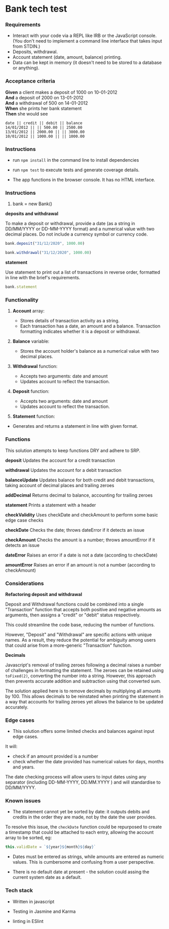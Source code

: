 # Bank tech test


### Requirements

* Interact with your code via a REPL like IRB or the JavaScript console. (You don't need to implement a command line interface that takes input from STDIN.)
* Deposits, withdrawal.
* Account statement (date, amount, balance) printing.
* Data can be kept in memory (it doesn't need to be stored to a database or anything).

### Acceptance criteria

**Given** a client makes a deposit of 1000 on 10-01-2012  
**And** a deposit of 2000 on 13-01-2012  
**And** a withdrawal of 500 on 14-01-2012  
**When** she prints her bank statement  
**Then** she would see

```
date || credit || debit || balance
14/01/2012 || || 500.00 || 2500.00
13/01/2012 || 2000.00 || || 3000.00
10/01/2012 || 1000.00 || || 1000.00
```

### Instructions

- run ```npm install``` in the command line to install dependencies

- run ```npm test``` to execute tests and generate coverage details.

- The app functions in the browser console. It has no HTML interface.

### Instructions

1. bank = new Bank()

**deposits and withdrawal**

To make a deposit or withdrawal, provide a date (as a string in DD/MM/YYYY or DD-MM-YYYY format) and a numerical value with two decimal places. Do not include a currency symbol or currency code.

```js
bank.deposit("31/12/2020", 1000.00)

bank.withdrawal("31/12/2020", 1000.00)
```


**statement**

Use statement to print out a list of transactions in reverse order, formatted in line with the brief's requirements.

```js
bank.statement
```

### Functionality

1. **Account** array:  
    - Stores details of transaction activity as a string.
    - Each transaction has a date, an amount and a balance. Transaction formatting indicates whether it is a deposit or withdrawal.

2. **Balance** variable:
   - Stores the account holder's balance as a numerical value with two decimal places.

3. **Withdrawal** function:
   - Accepts two arguments: date and amount
   - Updates account to reflect the transaction.

4. **Deposit** function:
   - Accepts two arguments: date and amount
   - Updates account to reflect the transaction.

5. **Statement** function:
  - Generates and returns a statement in line with given format.

### Functions

This solution attempts to keep functions DRY and adhere to SRP.

  **deposit**
  Updates the account for a credit transaction

  **withdrawal**
  Updates the account for a debit transaction

  **balanceUpdate**
  Updates balance for both credit and debit transactions, taking account of decimal places and trailing zeroes

  **addDecimal**
  Returns decimal to balance, accounting for trailing zeroes

  **statement**
  Prints a statement with a header

  **checkValidity**
  Uses checkDate and checkAmount to perform some basic edge case checks

  **checkDate**
  Checks the date; throws dateError if it detects an issue

  **checkAmount**
  Checks the amount is a number; throws amountError if it detects an issue

  **dateError**
  Raises an error if a date is not a date (according to checkDate)

  **amountError**
  Raises an error if an amount is not a number (according to checkAmount)

### Considerations

**Refactoring deposit and withdrawal**

Deposit and Withdrawal functions could be combined into a single "Transaction" function that accepts both positive and negative amounts as arguments, then assigns a "credit" or "debit" status respectively.

This could streamline the code base, reducing the number of functions.

However, "Deposit" and "Withdrawal" are specific actions with unique names. As a result, they reduce the potential for ambiguity among users that could arise from a more-generic "Transaction" function.

**Decimals**

Javascript's removal of trailing zeroes following a decimal raises a number of challenges in formatting the statement. The zeroes can be retained using ```toFixed(2)```, converting the number into a string. However, this approach then prevents accurate addition and subtraction using that converted sum.

The solution applied here is to remove decimals by multiplying all amounts by 100. This allows decimals to be reinstated when printing the statement in a way that accounts for trailing zeroes yet allows the balance to be updated accurately.  


### Edge cases

- This solution offers some limited checks and balances against input edge cases.

It will:
  - check if an amount provided is a number
  - check whether the date provided has numerical values for days, months and years.

The date checking process will allow users to input dates using any separator (including DD-MM-YYYY, DD.MM.YYYY ) and will standardise to DD/MM/YYYY.

### Known issues

- The statement cannot yet be sorted by date: it outputs debits and credits in the order they are made, not by the date the user provides.

To resolve this issue, the ```checkDate``` function could be repurposed to create a timestamp that could be attached to each entry, allowing the account array to be sorted, eg:

```js
this.validDate = `${year}${month}${day}`
```

- Dates must be entered as strings, while amounts are entered as numeric values. This is cumbersome and confusing from a user perspective.

- There is no default date at present - the solution could assing the current system date as a default.

### Tech stack

- Written in javascript

- Testing in Jasmine and Karma

- linting in ESlint
